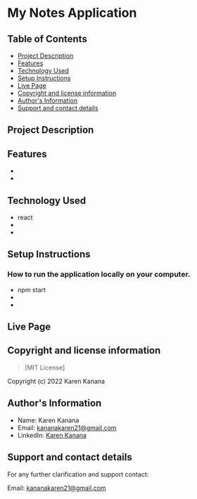 # My Notes Application

## Table of Contents
- [Project Description](#project-description)
- [Features](#features)
- [Technology Used](#technology-used)
- [Setup Instructions](#setup-instructions)
- [Live Page](#live-page)
- [Copyright and license information](#copyright-and-license-information)
- [Author's Information](#authors-information)
- [Support and contact details](#support-and-contact-details)


## Project Description



## Features
- 
- 

## Technology Used
- react
- 
- 


## Setup Instructions

### How to run the application locally on your computer.
- npm start
- 
- 


## Live Page
>  


## Copyright and license information
> [MIT License]

Copyright (c) 2022 Karen Kanana


## Author's Information
- Name: Karen Kanana 
- Email: kananakaren21@gmail.com
- LinkedIn: [Karen Kanana](https://www.linkedin.com/in/karen-kanana-4b8a78205/)


## Support and contact details
For any further clarification and support contact:

Email: kananakaren21@gmail.com 